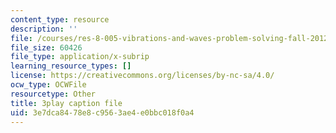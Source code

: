 ```yaml
---
content_type: resource
description: ''
file: /courses/res-8-005-vibrations-and-waves-problem-solving-fall-2012/3e7dca8478e8c9563ae4e0bbc018f0a4_IokpYk5mTas.srt
file_size: 60426
file_type: application/x-subrip
learning_resource_types: []
license: https://creativecommons.org/licenses/by-nc-sa/4.0/
ocw_type: OCWFile
resourcetype: Other
title: 3play caption file
uid: 3e7dca84-78e8-c956-3ae4-e0bbc018f0a4
---
```


